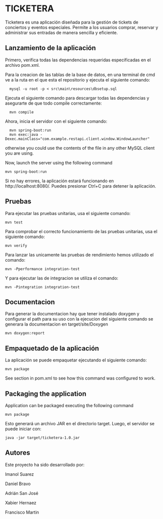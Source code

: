 TICKETERA
=============================

Ticketera es una aplicación diseñada para la gestión de tickets de conciertos y eventos especiales. Permite a los usuarios comprar, reservar y administrar sus entradas de manera sencilla y eficiente.

Lanzamiento de la aplicación
-------------------------

Primero, verifica todas las dependencias requeridas especificadas en el archivo pom.xml.

Para la creacion de las tablas de la base de datos, en una terminal de cmd ve a la ruta en el que esta el repositorio
y ejecuta el siguiente comando:

      mysql -u root -p < src\main\resources\dbsetup.sql

Ejecuta el siguiente comando para descargar todas las dependencias y asegurarte de que todo compile correctamente:

      mvn compile

Ahora, inicia el servidor con el siguiente comando:

      mvn spring-boot:run
      mvn exec:java -Dexec.mainClass="com.example.restapi.client.window.WindowLauncher"


otherwise you could use the contents of the file in any other MySQL client you are using.

Now, launch the server using the following command

    mvn spring-boot:run

Si no hay errores, la aplicación estará funcionando en http://localhost:8080/. Puedes presionar Ctrl+C para detener la aplicación.

Pruebas
--------

Para ejecutar las pruebas unitarias, usa el siguiente comando:

    mvn test

Para comprobar el correcto funcionamiento de las pruebas unitarias, usa el siguiente comando:

    mvn verify

Para lanzar las unicamente las pruebas de rendimiento hemos utilizado el comando:

    mvn -Pperformance integration-test 

Y para ejecutar las de integracion se utiliza el comando:

    mvn -Pintegration integration-test

Documentacion
--------

Para generar la documentacion hay que tener instalado doxygen y configurar el path para su uso
con la ejecucion del siguiente comando se generara la documentacion en target/site/Doxygen

    mvn doxygen:report

Empaquetado de la aplicación
-------------------

La aplicación se puede empaquetar ejecutando el siguiente comando:

    mvn package

See <build> section in pom.xml to see how this command was configured to work.

Packaging the application
-------------------------

Application can be packaged executing the following command

    mvn package

Esto generará un archivo JAR en el directorio target. Luego, el servidor se puede iniciar con:

    java -jar target/ticketera-1.0.jar

Autores
----------

Este proyecto ha sido desarrollado por:

Imanol Suarez

Daniel Bravo

Adrián San José

Xabier Hernaez

Francisco Martin
